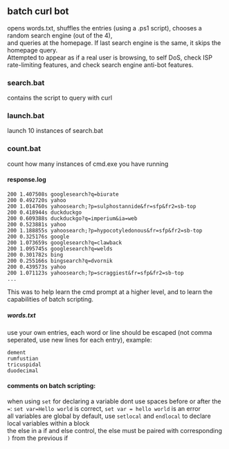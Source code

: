 ## batch curl bot
opens words.txt, shuffles the entries (using a .ps1 script), chooses a random search engine (out of the 4),<br>
and queries at the homepage. If last search engine is the same, it skips the homepage query.<br>
Attempted to appear as if a real user is browsing, to self DoS, check ISP rate-limiting features, and check search engine anti-bot features.<br>

### search.bat
contains the script to query with curl<br>

### launch.bat
launch 10 instances of search.bat<br>

### count.bat
count how many instances of cmd.exe you have running<br>

#### response.log
````
200 1.407508s googlesearch?q=biurate 
200 0.492720s yahoo 
200 1.014760s yahoosearch;?p=sulphostannide&fr=sfp&fr2=sb-top 
200 0.418944s duckduckgo 
200 0.609388s duckduckgo?q=imperium&ia=web 
200 0.523881s yahoo 
200 1.188855s yahoosearch;?p=hypocotyledonous&fr=sfp&fr2=sb-top 
200 0.325176s google 
200 1.073659s googlesearch?q=clawback 
200 1.095745s googlesearch?q=welds 
200 0.301782s bing 
200 0.255166s bingsearch?q=dvornik 
200 0.439573s yahoo 
200 1.071123s yahoosearch;?p=scraggiest&fr=sfp&fr2=sb-top 
...
````
This was to help learn the cmd prompt at a higher level, and to learn the capabilities of batch scripting.<br>

##### words.txt
use your own entries, each word or line should be escaped (not comma seperated, use new lines for each entry), example:
````
dement
rumfustian
tricuspidal
duodecimal
````

#### comments on batch scripting:
when using `set` for declaring a variable dont use spaces before or after the `=`: `set var=Hello world` is correct, `set var = hello world` is an error<br>
all variables are global by default, use `setlocal` and `endlocal` to declare local variables within a block<br>
the else in a if and else control, the else must be paired with corresponding `)` from the previous if
<br>
